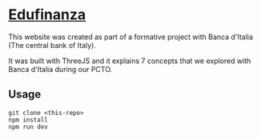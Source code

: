 # [Edufinanza](https://edufinanza.netlify.app)

This website was created as part of a formative project with Banca d'Italia (The central bank of Italy).

It was built with ThreeJS and it explains 7 concepts that we explored with Banca d'Italia during our PCTO.

## Usage

```
git clone <this-repo>
npm install
npm run dev
```